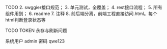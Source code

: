 TODO
2. swggier接口规范；
3. 单元测试，全覆盖；
4. rest接口流程；
5. 所有组件用到；
6. readme
7. 注释
8. 前后端分离，前端工程直接访问.html。每个html判断登录状态等


TODO 
TOKEN 永存与刷新问题


系统用户 admin 密码 qwe123